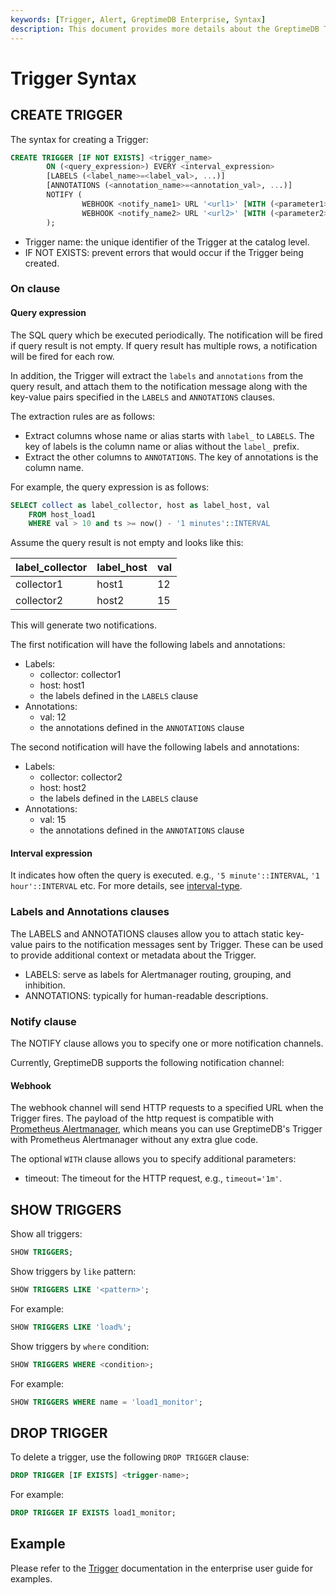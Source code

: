 ```yaml
---
keywords: [Trigger, Alert, GreptimeDB Enterprise, Syntax]
description: This document provides more details about the GreptimeDB Trigger.
---
```


# Trigger Syntax

## CREATE TRIGGER

The syntax for creating a Trigger:

```sql
CREATE TRIGGER [IF NOT EXISTS] <trigger_name>
        ON (<query_expression>) EVERY <interval_expression>
        [LABELS (<label_name>=<label_val>, ...)]
        [ANNOTATIONS (<annotation_name>=<annotation_val>, ...)]
        NOTIFY (
                WEBHOOK <notify_name1> URL '<url1>' [WITH (<parameter1>=<value1>, ...)],
                WEBHOOK <notify_name2> URL '<url2>' [WITH (<parameter2>=<value2>, ...)]
        );
```

- Trigger name: the unique identifier of the Trigger at the catalog level.
- IF NOT EXISTS: prevent errors that would occur if the Trigger being created.

### On clause

#### Query expression

The SQL query which be executed periodically. The notification will be fired
if query result is not empty. If query result has multiple rows, a notification
will be fired for each row.

In addition, the Trigger will extract the `labels` and `annotations` from the
query result, and attach them to the notification message along with the key-value
pairs specified in the `LABELS` and `ANNOTATIONS` clauses.

The extraction rules are as follows:

- Extract columns whose name or alias starts with `label_` to `LABELS`. The key
    of labels is the column name or alias without the `label_` prefix.
- Extract the other columns to `ANNOTATIONS`. The key of annotations is the
    column name.

For example, the query expression is as follows:

```sql
SELECT collect as label_collector, host as label_host, val
    FROM host_load1
    WHERE val > 10 and ts >= now() - '1 minutes'::INTERVAL
```

Assume the query result is not empty and looks like this:

| label_collector  | label_host | val |
|------------------|------------|-----|
| collector1       | host1      | 12  |
| collector2       | host2      | 15  |

This will generate two notifications.

The first notification will have the following labels and annotations:

- Labels:
    - collector: collector1
    - host: host1
    - the labels defined in the `LABELS` clause
- Annotations:
    - val: 12
    - the annotations defined in the `ANNOTATIONS` clause

The second notification will have the following labels and annotations:

- Labels:
    - collector: collector2
    - host: host2
    - the labels defined in the `LABELS` clause
- Annotations:
    - val: 15
    - the annotations defined in the `ANNOTATIONS` clause
        
#### Interval expression

It indicates how often the query is executed. e.g., `'5 minute'::INTERVAL`,
`'1 hour'::INTERVAL` etc. For more details, see [interval-type](/reference/sql/data-types.md#interval-type).

### Labels and Annotations clauses

The LABELS and ANNOTATIONS clauses allow you to attach static key-value pairs
to the notification messages sent by Trigger. These can be used to provide
additional context or metadata about the Trigger.

- LABELS: serve as labels for Alertmanager routing, grouping, and inhibition.
- ANNOTATIONS: typically for human-readable descriptions.

### Notify clause

The NOTIFY clause allows you to specify one or more notification channels.

Currently, GreptimeDB supports the following notification channel:

#### Webhook

The webhook channel will send HTTP requests to a specified URL when the Trigger
fires. The payload of the http request is compatible with
[Prometheus Alertmanager](https://prometheus.io/docs/alerting/latest/alertmanager/),
which means you can use GreptimeDB's Trigger with Prometheus Alertmanager
without any extra glue code.

The optional `WITH` clause allows you to specify additional parameters:

- timeout: The timeout for the HTTP request, e.g., `timeout='1m'`.

## SHOW TRIGGERS

Show all triggers:

```sql
SHOW TRIGGERS;
```

Show triggers by `like` pattern:

```sql
SHOW TRIGGERS LIKE '<pattern>';
```

For example:

```sql
SHOW TRIGGERS LIKE 'load%';
```

Show triggers by `where` condition:

```sql
SHOW TRIGGERS WHERE <condition>;
```

For example:

```sql
SHOW TRIGGERS WHERE name = 'load1_monitor';
```

## DROP TRIGGER

To delete a trigger, use the following `DROP TRIGGER` clause:

```sql
DROP TRIGGER [IF EXISTS] <trigger-name>;
```

For example:

```sql
DROP TRIGGER IF EXISTS load1_monitor;
```

## Example

Please refer to the [Trigger](/enterprise/trigger.md) documentation in the enterprise user guide for examples.

